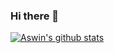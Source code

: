 ### Hi there 👋

[![Aswin's github stats](https://github-readme-stats.vercel.app/api?username=aswinavofficial&count_private=true)](https://github.com/anuraghazra/github-readme-stats)

<!--
**aswinavofficial/aswinavofficial** is a ✨ _special_ ✨ repository because its `README.md` (this file) appears on your GitHub profile.

Here are some ideas to get you started:

- 🔭 I’m currently working on ...
- 🌱 I’m currently learning ...
- 👯 I’m looking to collaborate on ...
- 🤔 I’m looking for help with ...
- 💬 Ask me about ...
- 📫 How to reach me: ...
- 😄 Pronouns: ...
- ⚡ Fun fact: ...
-->
